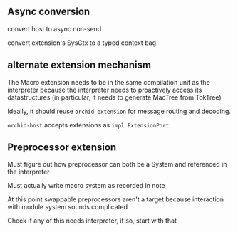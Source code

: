 ## Async conversion

convert host to async non-send

convert extension's SysCtx to a typed context bag

## alternate extension mechanism

The Macro extension needs to be in the same compilation unit as the interpreter because the interpreter needs to proactively access its datastructures (in particular, it needs to generate MacTree from TokTree)

Ideally, it should reuse `orchid-extension` for message routing and decoding.

`orchid-host` accepts extensions as `impl ExtensionPort`

## Preprocessor extension

Must figure out how preprocessor can both be a System and referenced in the interpreter

Must actually write macro system as recorded in note

At this point swappable preprocessors aren't a target because interaction with module system sounds complicated

Check if any of this needs interpreter, if so, start with that